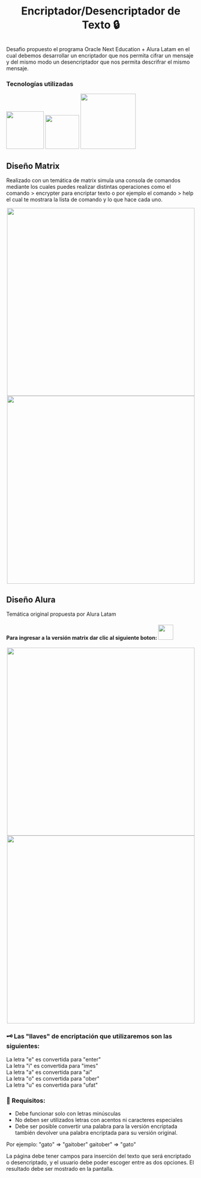 # <p align="center"> Encriptador/Desencriptador de Texto 🔒 </p>
Desafio propuesto el programa Oracle Next Education + Alura Latam en el cual debemos desarrollar un encriptador que nos permita cifrar un mensaje y del mismo modo
un desencriptador que nos permita descrifrar el mismo mensaje.

### Tecnologías utilizadas
<p align="left" >
     <img width="100" heigth="50" src="https://img.shields.io/badge/HTML5-E34F26?style=for-the-badge&logo=html5&logoColor=white">
     <img width="90" heigth="50" src="https://img.shields.io/badge/CSS3-1572B6?style=for-the-badge&logo=css3&logoColor=white">
     <img width="147" heigth="50" src="https://img.shields.io/badge/JavaScript-F7DF1E?style=for-the-badge&logo=javascript&logoColor=black">
</p>

## Diseño Matrix 
Realizado con un temática de matrix simula una consola de comandos mediante los cuales puedes realizar distintas operaciones como el comando > encrypter para encriptar texto o por ejemplo el comando > help 
el cual te mostrara la lista de comando y lo que hace cada uno.
<p align="center" >
     <img width="500" heigth="300" src="https://user-images.githubusercontent.com/88243109/212485581-8fe466cc-ba25-4b5b-a5cd-a1559940f8a9.png">
     <img width="500" heigth="300" src="https://user-images.githubusercontent.com/88243109/213520749-233e50a6-d89a-47da-9e0e-928ed5005a6c.png">

</p>

## Diseño Alura 
Temática original propuesta por Alura Latam
#### Para ingresar a la versión matrix dar clic al siguiente boton: <img width="40" src="https://user-images.githubusercontent.com/88243109/212486223-3bd906aa-31ba-4795-b90c-2dcd2c27322c.svg">
<p align="center" >
     <img width="500" heigth="300" src="https://user-images.githubusercontent.com/88243109/212481510-ebe001d0-5c41-4339-99f0-d37e30ea2246.png">
     <img width="500" heigth="300" src="https://user-images.githubusercontent.com/88243109/212485627-603228bb-412d-46eb-8f1f-b907b26fa48d.png">
</p>

### 🗝 Las "llaves" de encriptación que utilizaremos son las siguientes:

La letra "e" es convertida para "enter"  
La letra "i" es convertida para "imes"  
La letra "a" es convertida para "ai"  
La letra "o" es convertida para "ober"  
La letra "u" es convertida para "ufat"

### 🧾 Requisitos:
- Debe funcionar solo con letras minúsculas
- No deben ser utilizados letras con acentos ni caracteres especiales
- Debe ser posible convertir una palabra para la versión encriptada también devolver una palabra encriptada para su versión original.

Por ejemplo:
"gato" => "gaitober"
gaitober" => "gato"

La página debe tener campos para
inserción del texto que será encriptado o desencriptado, y el usuario debe poder escoger entre as dos opciones.
El resultado debe ser mostrado en la pantalla.

